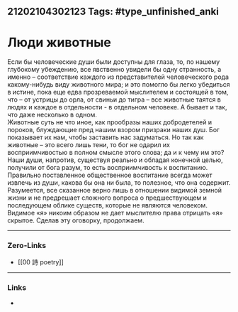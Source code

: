 21202104302123
Tags: #type_unfinished_anki
---
# Люди  животные

Если бы человеческие души были доступны для глаза, то, по нашему глубокому убеждению, все явственно увидели бы одну странность, а именно – соответствие каждого из представителей человеческого рода какому-нибудь виду животного мира; и это помогло бы легко убедиться в истине, пока еще едва прозреваемой мыслителем и состоящей в том, что – от устрицы до орла, от свиньи до тигра – все животные таятся в людях и каждое в отдельности - в отдельном человеке. А бывает и так, что даже несколько в одном.<br>Животные суть не что иное, как прообразы наших добродетелей и пороков, блуждающие пред нашим взором призраки наших душ. Бог показывает их нам, чтобы заставить нас задуматься. Но так как животные – это всего лишь тени, то бог не одарил их восприимчивостью в полном смысле этого слова; да и к чему им это? Наши души, напротив, существуя реально и обладая конечной целью, получили от бога разум, то есть восприимчивость к воспитанию. Правильно поставленное общественное воспитание всегда может извлечь из души, какова бы она ни была, то полезное, что она содержит.<br>Разумеется, все сказанное верно лишь в отношении видимой земной жизни и не предрешает сложного вопроса о предшествующем и последующем облике существ, которые не являются человеком. Видимое «я» никоим образом не дает мыслителю права отрицать «я» скрытое. Сделав эту оговорку, продолжаем.

---
### Zero-Links
- [[00 詩 poetry]]
---
### Links
-